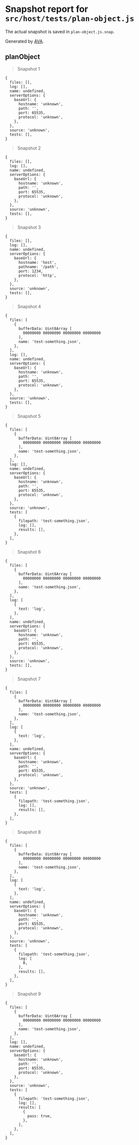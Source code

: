# Snapshot report for `src/host/tests/plan-object.js`

The actual snapshot is saved in `plan-object.js.snap`.

Generated by [AVA](https://avajs.dev).

## planObject

> Snapshot 1

    {
      files: [],
      log: [],
      name: undefined,
      serverOptions: {
        baseUrl: {
          hostname: 'unknown',
          path: '',
          port: 65535,
          protocol: 'unknown',
        },
      },
      source: 'unknown',
      tests: [],
    }

> Snapshot 2

    {
      files: [],
      log: [],
      name: undefined,
      serverOptions: {
        baseUrl: {
          hostname: 'unknown',
          path: '',
          port: 65535,
          protocol: 'unknown',
        },
      },
      source: 'unknown',
      tests: [],
    }

> Snapshot 3

    {
      files: [],
      log: [],
      name: undefined,
      serverOptions: {
        baseUrl: {
          hostname: 'host',
          pathname: '/path',
          port: 1234,
          protocol: 'http',
        },
      },
      source: 'unknown',
      tests: [],
    }

> Snapshot 4

    {
      files: [
        {
          bufferData: Uint8Array [
            00000000 00000000 00000000 00000000
          ],
          name: 'test-something.json',
        },
      ],
      log: [],
      name: undefined,
      serverOptions: {
        baseUrl: {
          hostname: 'unknown',
          path: '',
          port: 65535,
          protocol: 'unknown',
        },
      },
      source: 'unknown',
      tests: [],
    }

> Snapshot 5

    {
      files: [
        {
          bufferData: Uint8Array [
            00000000 00000000 00000000 00000000
          ],
          name: 'test-something.json',
        },
      ],
      log: [],
      name: undefined,
      serverOptions: {
        baseUrl: {
          hostname: 'unknown',
          path: '',
          port: 65535,
          protocol: 'unknown',
        },
      },
      source: 'unknown',
      tests: [
        {
          filepath: 'test-something.json',
          log: [],
          results: [],
        },
      ],
    }

> Snapshot 6

    {
      files: [
        {
          bufferData: Uint8Array [
            00000000 00000000 00000000 00000000
          ],
          name: 'test-something.json',
        },
      ],
      log: [
        {
          text: 'log',
        },
      ],
      name: undefined,
      serverOptions: {
        baseUrl: {
          hostname: 'unknown',
          path: '',
          port: 65535,
          protocol: 'unknown',
        },
      },
      source: 'unknown',
      tests: [],
    }

> Snapshot 7

    {
      files: [
        {
          bufferData: Uint8Array [
            00000000 00000000 00000000 00000000
          ],
          name: 'test-something.json',
        },
      ],
      log: [
        {
          text: 'log',
        },
      ],
      name: undefined,
      serverOptions: {
        baseUrl: {
          hostname: 'unknown',
          path: '',
          port: 65535,
          protocol: 'unknown',
        },
      },
      source: 'unknown',
      tests: [
        {
          filepath: 'test-something.json',
          log: [],
          results: [],
        },
      ],
    }

> Snapshot 8

    {
      files: [
        {
          bufferData: Uint8Array [
            00000000 00000000 00000000 00000000
          ],
          name: 'test-something.json',
        },
      ],
      log: [
        {
          text: 'log',
        },
      ],
      name: undefined,
      serverOptions: {
        baseUrl: {
          hostname: 'unknown',
          path: '',
          port: 65535,
          protocol: 'unknown',
        },
      },
      source: 'unknown',
      tests: [
        {
          filepath: 'test-something.json',
          log: [
            0,
          ],
          results: [],
        },
      ],
    }

> Snapshot 9

    {
      files: [
        {
          bufferData: Uint8Array [
            00000000 00000000 00000000 00000000
          ],
          name: 'test-something.json',
        },
      ],
      log: [],
      name: undefined,
      serverOptions: {
        baseUrl: {
          hostname: 'unknown',
          path: '',
          port: 65535,
          protocol: 'unknown',
        },
      },
      source: 'unknown',
      tests: [
        {
          filepath: 'test-something.json',
          log: [],
          results: [
            {
              pass: true,
            },
          ],
        },
      ],
    }
